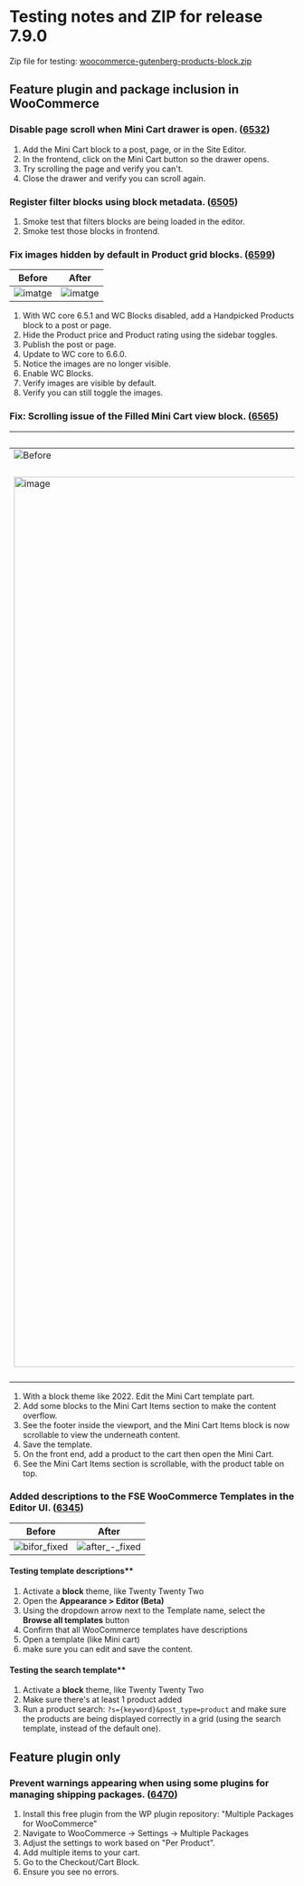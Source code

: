 # Testing notes and ZIP for release 7.9.0

Zip file for testing: [woocommerce-gutenberg-products-block.zip](https://github.com/woocommerce/woocommerce-blocks/files/8950815/woocommerce-gutenberg-products-block.zip)

## Feature plugin and package inclusion in WooCommerce

### Disable page scroll when Mini Cart drawer is open. ([6532](https://github.com/woocommerce/woocommerce-blocks/pull/6532))

1. Add the Mini Cart block to a post, page, or in the Site Editor.
2. In the frontend, click on the Mini Cart button so the drawer opens.
3. Try scrolling the page and verify you can't.
4. Close the drawer and verify you can scroll again.

### Register filter blocks using block metadata. ([6505](https://github.com/woocommerce/woocommerce-blocks/pull/6505))

1. Smoke test that filters blocks are being loaded in the editor.
2. Smoke test those blocks in frontend.

### Fix images hidden by default in Product grid blocks. ([6599](https://github.com/woocommerce/woocommerce-blocks/pull/6599))

| Before                                                                                                          | After                                                                                                           |
| --------------------------------------------------------------------------------------------------------------- | --------------------------------------------------------------------------------------------------------------- |
| ![imatge](https://user-images.githubusercontent.com/3616980/174588765-7e570a5b-d428-4604-b2af-6534e388b550.png) | ![imatge](https://user-images.githubusercontent.com/3616980/174588822-9cdb7813-05d1-4f97-ae55-1d4392c9f65a.png) |

1. With WC core 6.5.1 and WC Blocks disabled, add a Handpicked Products block to a post or page.
2. Hide the Product price and Product rating using the sidebar toggles.
3. Publish the post or page.
4. Update to WC core to 6.6.0.
5. Notice the images are no longer visible.
6. Enable WC Blocks.
7. Verify images are visible by default.
8. Verify you can still toggle the images.

### Fix: Scrolling issue of the Filled Mini Cart view block. ([6565](https://github.com/woocommerce/woocommerce-blocks/pull/6565))

| Before                                                                                                                                    | After                                                                                                                                     |
| ----------------------------------------------------------------------------------------------------------------------------------------- | ----------------------------------------------------------------------------------------------------------------------------------------- |
| ![Before](https://user-images.githubusercontent.com/5423135/173493967-1009d322-351e-451c-a10c-c6456ec08f52.png)                           | ![After](https://user-images.githubusercontent.com/5423135/173533745-41cda7ed-a068-4d5d-b948-7e2038f3d21c.png)                            |
| <img width="1571" alt="image" src="https://user-images.githubusercontent.com/5423135/173493990-c15572f2-fca1-4c9c-8909-178c108b83d1.png"> | <img width="1615" alt="image" src="https://user-images.githubusercontent.com/5423135/173535254-bd08ddae-6cc2-45d7-b727-43a24902610a.png"> |

1. With a block theme like 2022. Edit the Mini Cart template part.
2. Add some blocks to the Mini Cart Items section to make the content overflow.
3. See the footer inside the viewport, and the Mini Cart Items block is now scrollable to view the underneath content.
4. Save the template.
5. On the front end, add a product to the cart then open the Mini Cart.
6. See the Mini Cart Items section is scrollable, with the product table on top.

### Added descriptions to the FSE WooCommerce Templates in the Editor UI. ([6345](https://github.com/woocommerce/woocommerce-blocks/pull/6345))

| Before                                                                                                              | After                                                                                                                 |
| ------------------------------------------------------------------------------------------------------------------- | --------------------------------------------------------------------------------------------------------------------- |
| ![bifor_fixed](https://user-images.githubusercontent.com/905781/165815026-408dccff-ea16-4766-8a65-9696866e6f92.jpg) | ![after_-_fixed](https://user-images.githubusercontent.com/905781/165815040-723bb981-5cc2-4787-a38d-d9dee3e12757.jpg) |

#### Testing template descriptions\*\*

1. Activate a **block** theme, like Twenty Twenty Two
2. Open the **Appearance > Editor (Beta)**
3. Using the dropdown arrow next to the Template name, select the **Browse all templates** button
4. Confirm that all WooCommerce templates have descriptions
5. Open a template (like Mini cart)
6. make sure you can edit and save the content.

#### Testing the search template\*\*

1. Activate a **block** theme, like Twenty Twenty Two
2. Make sure there's at least 1 product added
3. Run a product search: `?s={keyword}&post_type=product` and make sure the products are being displayed correctly in a grid (using the search template, instead of the default one).

## Feature plugin only

### Prevent warnings appearing when using some plugins for managing shipping packages. ([6470](https://github.com/woocommerce/woocommerce-blocks/pull/6470))

1. Install this free plugin from the WP plugin repository: "Multiple Packages for WooCommerce"
2. Navigate to WooCommerce -> Settings -> Multiple Packages
3. Adjust the settings to work based on "Per Product".
4. Add multiple items to your cart.
5. Go to the Checkout/Cart Block.
6. Ensure you see no errors.
